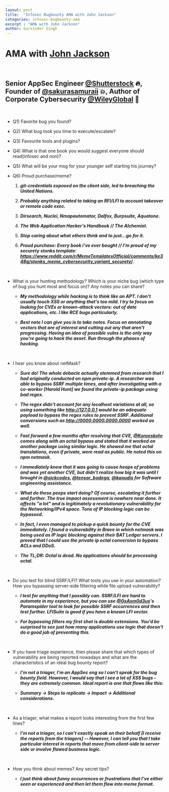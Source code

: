 ```yaml
---
layout: post
title:  "Infosec Bugbounty AMA with John Jackson"
categories: infosec-bugbounty-ama
excerpt : "AMA with John Jackson"
author: Gurvinder Singh
---
```


# AMA with [John Jackson](https://twitter.com/johnjhacking)

<br>

## Senior AppSec Engineer [@Shutterstock](https://twitter.com/Shutterstock) 🔥, Founder of [@sakurasamuraii](https://twitter.com/sakurasamuraii) 💥, Author of Corporate Cybersecurity [@WileyGlobal](https://twitter.com/johnjhacking) 📘

<br>

 - Q1) Favorite bug you found?

 - Q2) What bug took you time to execute/escalate?

 - Q3) Favourite tools and plugins?

 - Q4) What is that one book you would suggest everyone should read(infosec and non)?

 - Q5) What will be your msg for your younger self starting his journey?

 - Q6) Proud purchase/meme?

   1. ***git-credentials exposed on the client side, led to breaching the United Nations.***

   2. ***Probably anything related to taking an RFI/LFI to account takeover or remote code exec.***

   3. ***Dirsearch, Nuclei, Nmapautomator, Dalfox, Burpsuite, Aquatone.***

   4. ***The Web Application Hacker's Handbook // The Alchemist.***

   5. ***Stop caring about what others think and to just...go for it.***

   6. ***Proud purchase: Every book i've ever bought // I'm proud of my securety stonks template: <https://www.reddit.com/r/MemeTemplatesOfficial/comments/ke348g/stonks_meme_cybersecurity_variant_securety/>.***

<br>

 - What is your hunting methodology? Which is your niche bug (which type of bug you hunt most and focus on)? Any notes you can share?

   - ***My methodology while hacking is to think like an APT. I don't usually touch XSS or anything that's too mild. I try to focus on looking for CVEs or known-attack vectors: out of date applications, etc. I like RCE bugs particularly.***

   - ***Best note I can give you is to take notes. Focus on annotating vectors that are of interest and cutting out any that aren't progressing. Having an idea of possible vulns is the only way you're going to hack the asset. Run through the phases of hacking.***

<br>

 - I hear you know about netMask?

   - ***Sure do! The whole debacle actually stemmed from research that I had originally conducted on npm private-ip. A researcher was able to bypass SSRF multiple times, and after investigating with a co-worker [Harold Hunt] we found the private-ip package using bad regex.***

   - ***The regex didn't account for any localhost variations at all, so using something like http://127.0.0.1 would be an adequate payload to bypass the regex rules to prevent SSRF. Additional conversions such as http://0000.0000.0000.0000 worked as well.***

   - ***Fast forward a few months after resolving that CVE, [@Koroeskohr](https://twitter.com/Koroeskohr) comes along with an octal bypass and stated that it worked on another package using similar logic. He showed me that octal translations, even if private, were read as public. He noted this on npm netmask.***

   - ***I immediately knew that it was going to cause heaps of problems and was yet another CVE, but didn't realize how big it was until I brought in [@sickcodes](https://twitter.com/sickcodes), [@tensor_bodega](https://twitter.com/tensor_bodega), [@kaoudis](https://twitter.com/kaoudis) for Software engineering assistance.***

   - ***What do these peeps start doing? Of course, escalating it further and further. The true impact assessment is nowhere near done. It affects "a lot" and is legitimately a revolutionary vulnerability for the Networking/IPv4 space. Tons of IP blocking logic can be bypassed.***

   - ***In fact, I even managed to pickup a quick bounty for the CVE immediately. I found a vulnerability in Brave in which netmask was being used as IP logic blocking against their BAT Ledger servers. I proved that I could use the private ip octal conversion to bypass ACLs and DDoS.***

   - ***The TL;DR: Octal is dead. No applications should be processing octal.***

<br>

 - Do you test for blind SSRF/LFI? What tools you use in your automation? How you bypassing server-side filtering while file upload vulnerability?

   - ***I test for anything that I possibly can. SSRF/LFI are hard to automate in my experience, but you can use [@0xAsm0d3us](https://twitter.com/0xAsm0d3us)'s Paramspider tool to look for possible SSRF occurrences and then test further. LFISuite is good if you have a known LFI vector.***

   - ***For bypassing filters my first shot is double extensions. You'd be surprised to see just how many applications use logic that doesn't do a good job of preventing this.***

<br>

 - If you have triage experience, then please share that which types of vulnerability are being reported nowadays and what are the characteristics of an ideal bug bounty report?

   - ***I'm not a triager, I'm an AppSec eng so I can't speak for the bug bounty field. However, I would say that I see a lot of XSS bugs - they are extremely common. Ideal report is one that flows like this:***

   - ***Summary -> Steps to replicate -> Impact -> Additional considerations.***

<br>

 - As a triager, what makes a report looks interesting from the first few lines?

   - ***I'm not a triager, so I can't exactly speak on their behalf [I receive the reports from the triagers] -- However, I can tell you that I take particular interest in reports that move from client-side to server side or involve flawed business logic.***

<br>

 - How you think about memes? Any secret tips?

   - ***I just think about funny occurrences or frustrations that I've either seen or experienced and then let them flow into meme format.***

